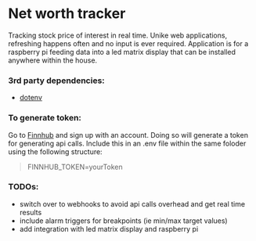 # Net worth tracker
Tracking stock price of interest in real time. Unike web applications, refreshing happens often and no input is ever required. Application is for a raspberry pi feeding data into a led matrix display that can be installed anywhere within the house.

### 3rd party dependencies:
- [dotenv](https://pypi.org/project/python-dotenv/)

### To generate token:
Go to [Finnhub](https://finnhub.io/) and sign up with an account. Doing so will generate a token for generating api calls. Include this in an .env file within the same foloder using the following structure:

> FINNHUB_TOKEN=yourToken

### TODOs:
- switch over to webhooks to avoid api calls overhead and get real time results
- include alarm triggers for breakpoints (ie min/max target values)
- add integration with led matrix display and raspberry pi